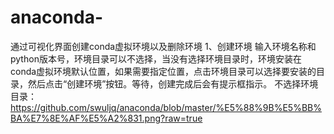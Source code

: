 # anaconda-
通过可视化界面创建conda虚拟环境以及删除环境
1、创建环境
输入环境名称和python版本号，环境目录可以不选择，当没有选择环境目录时，环境安装在conda虚拟环境默认位置，如果需要指定位置，点击环境目录可以选择要安装的目录，然后点击“创建环境”按钮。等待，创建完成后会有提示框指示。
    不选择环境目录：
https://github.com/swuljq/anaconda/blob/master/%E5%88%9B%E5%BB%BA%E7%8E%AF%E5%A2%831.png?raw=true
